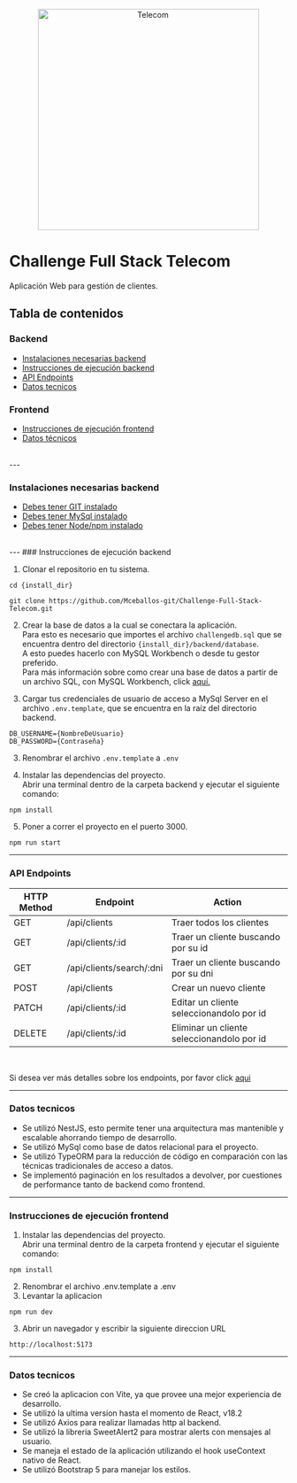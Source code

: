 <p align="center">
  <a target="blank"><img src="https://brandemia.org/contenido/subidas/2021/10/05-telecom-argentina-1200x670.jpg" width="400" alt="Telecom" /></a>
</p>


# Challenge Full Stack Telecom
Aplicación Web para gestión de clientes.

## Tabla de contenidos
### Backend
- [Instalaciones necesarias backend](#instalaciones-necesarias-backend)
- [Instrucciones de ejecución backend](#instrucciones-de-ejecucion-backend)
- [API Endpoints](#api-endpoints)
- [Datos tecnicos](#datos-tecnicos)

### Frontend
- [Instrucciones de ejecución frontend](#instrucciones-de-ejecución-frontend)
- [Datos técnicos](#datos-tecnicos-1)
<br>
---

### Instalaciones necesarias backend
- [Debes tener GIT instalado](https://git-scm.com/)
- [Debes tener MySql instalado](https://dev.mysql.com/downloads/)
- [Debes tener Node/npm instalado](https://docs.npmjs.com/downloading-and-installing-node-js-and-npm)
<br>
---
### Instrucciones de ejecución backend


1. Clonar el repositorio en tu sistema.
```
cd {install_dir}

git clone https://github.com/Mceballos-git/Challenge-Full-Stack-Telecom.git
```
2. Crear la base de datos a la cual se conectara la aplicación.<br>
  Para esto es necesario que importes el archivo `challengedb.sql` que se encuentra dentro del directorio `{install_dir}/backend/database`.<br>
  A esto puedes hacerlo con MySQL Workbench o desde tu gestor preferido.<br>
  Para más información sobre como crear una base de datos a partir de un archivo SQL,  con MySQL Workbench, click [aquí.](https://linuxhint.com/import-and-run-sql-script-file-in-mysql-workbench/)



3. Cargar tus credenciales de usuario de acceso a MySql Server en el archivo `.env.template`, que se encuentra en la raíz del directorio backend.
```
DB_USERNAME={NombreDeUsuario}
DB_PASSWORD={Contraseña}
```
3. Renombrar el archivo `.env.template`  a `.env`

4. Instalar las dependencias del proyecto.<br>
Abrir una terminal dentro de la carpeta backend y ejecutar el siguiente comando:
```
npm install
```
5. Poner a correr el proyecto en el puerto 3000.
```
npm run start
```



---
### API Endpoints
| HTTP Method | Endpoint | Action |
| --- | --- | --- |
| GET | /api/clients | Traer todos los clientes |
| GET | /api/clients/:id | Traer un cliente buscando por su id |
| GET | /api/clients/search/:dni | Traer un cliente buscando por su dni |
| POST | /api/clients | Crear un nuevo cliente |
| PATCH | /api/clients/:id | Editar un cliente seleccionandolo por id |
| DELETE | /api/clients/:id | Eliminar un cliente seleccionandolo por id |

<br>

Si desea ver más detalles sobre los endpoints, por favor click [aqui](https://documenter.getpostman.com/view/7251380/2s946fdsZB#f42faebd-686f-4215-8059-8ab13ac6a416 )

---
### Datos tecnicos
- Se utilizó NestJS, esto permite tener una arquitectura mas mantenible y escalable ahorrando tiempo de desarrollo. 
- Se utilizó MySql como base de datos relacional para el proyecto.
- Se utilizó TypeORM para la reducción de código en comparación con las técnicas tradicionales de acceso a datos.
- Se implementó paginación en los resultados a devolver, por cuestiones de performance tanto de backend como frontend.

---
### Instrucciones de ejecución frontend

1. Instalar las dependencias del proyecto.<br>
Abrir una terminal dentro de la carpeta frontend y ejecutar el siguiente comando:
```
npm install
```
2. Renombrar el archivo .env.template a .env
2. Levantar la aplicacion
```
npm run dev
```
3. Abrir un navegador y escribir la siguiente direccion URL
```
http://localhost:5173
```
---
### Datos tecnicos
  - Se creó la aplicacion con Vite, ya que provee una mejor experiencia de desarrollo.
  - Se utilizó la ultima version hasta el momento de React, v18.2
  - Se utilizó Axios para realizar llamadas http al backend.
  - Se utilizó la libreria SweetAlert2 para mostrar alerts con mensajes al  usuario.
  - Se maneja el estado de la aplicación utilizando el hook useContext nativo de React.
  - Se utilizó Bootstrap 5 para manejar los estilos.
  





